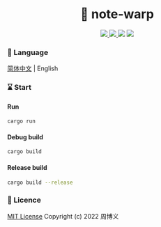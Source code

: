 <h1 align="center">📔 note-warp</h1>

<p align="center">
<a target="_blank" href="https://github.com/zhouboyi1998/note-warp"> 
<img src="https://img.shields.io/github/stars/zhouboyi1998/note-warp?logo=github">
</a>
<a target="_blank" href="https://opensource.org/licenses/MIT"> 
<img src="https://img.shields.io/badge/license-MIT-red"> 
</a> 
<img src="https://img.shields.io/badge/Rust-1.83.0-orange">
<img src="https://img.shields.io/badge/Warp-0.3-hotpink">
</p>

### 📖 Language

[简体中文](./README.md) | English

### ⌛ Start

#### Run

```bash
cargo run
```

#### Debug build

```bash
cargo build
```

#### Release build

```bash
cargo build --release
```

### 📜 Licence

[MIT License](https://opensource.org/licenses/MIT) Copyright (c) 2022 周博义
